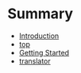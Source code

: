 # Summary

* [Introduction](README.md)
* [top](top.md)
* [Getting Started](getting-started.md)
* [translator](translator.md)

